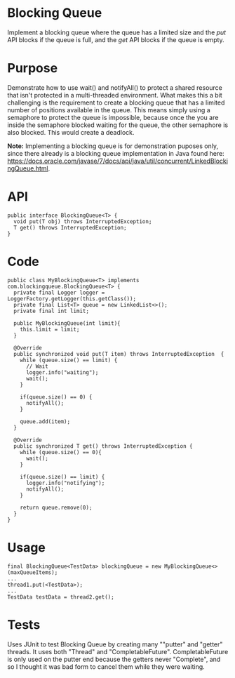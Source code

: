 # Blocking Queue
Implement a blocking queue where the queue has a limited size and the *put* API blocks if the queue is full, and the *get* API blocks if the queue is empty.

# Purpose
Demonstrate how to use wait() and notifyAll() to protect a shared resource that isn't protected in a multi-threaded environment. What makes this a bit challenging is the requirement to create a blocking queue that has a limited number of positions available in the queue. This means simply using a semaphore to protect the queue is impossible, because once the you are inside the semaphore blocked waiting for the queue, the other semaphore is also blocked. This would create a deadlock.

**Note:**
Implementing a blocking queue is for demonstration puposes only, since there already is a blocking queue implementation in Java found here: https://docs.oracle.com/javase/7/docs/api/java/util/concurrent/LinkedBlockingQueue.html.

# API
```
public interface BlockingQueue<T> {
  void put(T obj) throws InterruptedException;
  T get() throws InterruptedException;
}
```

# Code
```
public class MyBlockingQueue<T> implements com.blockingqueue.BlockingQueue<T> {
  private final Logger logger = LoggerFactory.getLogger(this.getClass());
  private final List<T> queue = new LinkedList<>();
  private final int limit;

  public MyBlockingQueue(int limit){
    this.limit = limit;
  }

  @Override
  public synchronized void put(T item) throws InterruptedException  {
    while (queue.size() == limit) {
      // Wait
      logger.info("waiting");
      wait();
    }

    if(queue.size() == 0) {
      notifyAll();
    }

    queue.add(item);
  }

  @Override
  public synchronized T get() throws InterruptedException {
    while (queue.size() == 0){
      wait();
    }

    if(queue.size() == limit) {
      logger.info("notifying");
      notifyAll();
    }

    return queue.remove(0);
  }
}
```

# Usage  
```
final BlockingQueue<TestData> blockingQueue = new MyBlockingQueue<>(maxQueueItems);
...  
thread1.put(<TestData>);
...
TestData testData = thread2.get();  
```

# Tests
Uses JUnit to test Blocking Queue by creating many ""putter" and "getter" threads. It uses both "Thread" and "CompletableFuture". CompletableFuture is only used on the putter end because the getters never "Complete", and so I thought it was bad form to cancel them while they were waiting. 

